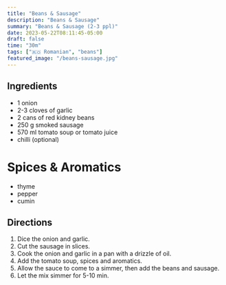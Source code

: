 ```yaml
---
title: "Beans & Sausage"
description: "Beans & Sausage"
summary: "Beans & Sausage (2-3 ppl)"
date: 2023-05-22T08:11:45-05:00
draft: false
time: "30m"
tags: ["🇷🇴 Romanian", "beans"]
featured_image: "/beans-sausage.jpg"
---
```


## Ingredients

- 1 onion
- 2-3 cloves of garlic
- 2 cans of red kidney beans
- 250 g smoked sausage
- 570 ml tomato soup or tomato juice
- chilli (optional)

# Spices & Aromatics
- thyme
- pepper
- cumin

## Directions

1. Dice the onion and garlic.
2. Cut the sausage in slices.
3. Cook the onion and garlic in a pan with a drizzle of oil.
4. Add the tomato soup, spices and aromatics.
5. Allow the sauce to come to a simmer, then add the beans and sausage.
6. Let the mix simmer for 5-10 min.
